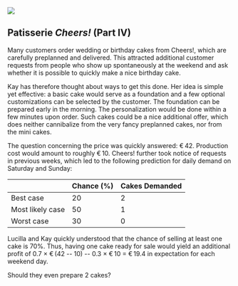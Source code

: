 
![](https://images.unsplash.com/photo-1596567501792-82749861314d?ixid=MnwxMjA3fDB8MHxwaG90by1wYWdlfHx8fGVufDB8fHx8&ixlib=rb-1.2.1&auto=format&fit=crop&w=3855&q=80)


## Patisserie *Cheers!*  (Part IV)

Many customers order wedding or birthday cakes from Cheers!, which are carefully preplanned and delivered. This attracted additional customer requests from people who show up spontaneously at the weekend and ask whether it is possible to quickly make a nice birthday cake.

Kay has therefore thought about ways to get this done. Her idea is simple yet effective: a basic cake would serve as a foundation and a few optional customizations can be selected by the customer. The foundation can be prepared early in the morning. The personalization would be done within a few minutes upon order. Such cakes could be a nice additional offer, which does neither cannibalize from the very fancy preplanned cakes, nor from the mini cakes.

The question concerning the price was quickly answered: € 42. Production cost would amount to roughly € 10. Cheers! further took notice of requests in previous weeks, which led to the following prediction for daily demand on Saturday and Sunday:


|   | Chance (%) | Cakes Demanded |
|---|---|---|
| Best case | 20 | 2 |
| Most likely case | 50 | 1 |
| Worst case | 30 | 0 |

Lucilla and Kay quickly understood that the chance of selling at least one cake is 70%. Thus, having one cake ready for sale would yield an additional profit of 0.7 ×  € (42 -- 10) -- 0.3 × € 10 = € 19.4 in expectation for each weekend day.

Should they even prepare 2 cakes?

